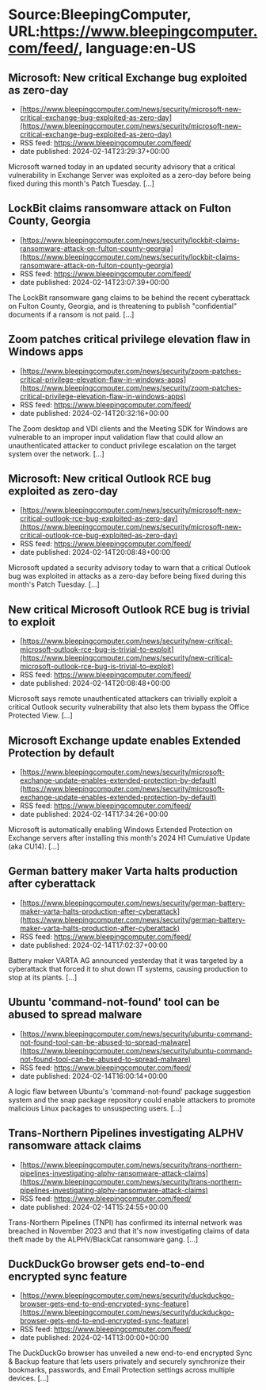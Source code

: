 # Source:BleepingComputer, URL:https://www.bleepingcomputer.com/feed/, language:en-US

## Microsoft: New critical Exchange bug exploited as zero-day
 - [https://www.bleepingcomputer.com/news/security/microsoft-new-critical-exchange-bug-exploited-as-zero-day](https://www.bleepingcomputer.com/news/security/microsoft-new-critical-exchange-bug-exploited-as-zero-day)
 - RSS feed: https://www.bleepingcomputer.com/feed/
 - date published: 2024-02-14T23:29:37+00:00

Microsoft warned today in an updated security advisory that a critical vulnerability in Exchange Server was exploited as a zero-day before being fixed during this month's Patch Tuesday. [...]

## LockBit claims ransomware attack on Fulton County, Georgia
 - [https://www.bleepingcomputer.com/news/security/lockbit-claims-ransomware-attack-on-fulton-county-georgia](https://www.bleepingcomputer.com/news/security/lockbit-claims-ransomware-attack-on-fulton-county-georgia)
 - RSS feed: https://www.bleepingcomputer.com/feed/
 - date published: 2024-02-14T23:07:39+00:00

The LockBit ransomware gang claims to be behind the recent cyberattack on Fulton County, Georgia, and is threatening to publish "confidential" documents if a ransom is not paid. [...]

## Zoom patches critical privilege elevation flaw in Windows apps
 - [https://www.bleepingcomputer.com/news/security/zoom-patches-critical-privilege-elevation-flaw-in-windows-apps](https://www.bleepingcomputer.com/news/security/zoom-patches-critical-privilege-elevation-flaw-in-windows-apps)
 - RSS feed: https://www.bleepingcomputer.com/feed/
 - date published: 2024-02-14T20:32:16+00:00

The Zoom desktop and VDI clients and the Meeting SDK for Windows are vulnerable to an improper input validation flaw that could allow an unauthenticated attacker to conduct privilege escalation on the target system over the network. [...]

## Microsoft: New critical Outlook RCE bug exploited as zero-day
 - [https://www.bleepingcomputer.com/news/security/microsoft-new-critical-outlook-rce-bug-exploited-as-zero-day](https://www.bleepingcomputer.com/news/security/microsoft-new-critical-outlook-rce-bug-exploited-as-zero-day)
 - RSS feed: https://www.bleepingcomputer.com/feed/
 - date published: 2024-02-14T20:08:48+00:00

Microsoft updated a security advisory today to warn that a critical Outlook bug was exploited in attacks as a zero-day before being fixed during this month's Patch Tuesday. [...]

## New critical Microsoft Outlook RCE bug is trivial to exploit
 - [https://www.bleepingcomputer.com/news/security/new-critical-microsoft-outlook-rce-bug-is-trivial-to-exploit](https://www.bleepingcomputer.com/news/security/new-critical-microsoft-outlook-rce-bug-is-trivial-to-exploit)
 - RSS feed: https://www.bleepingcomputer.com/feed/
 - date published: 2024-02-14T20:08:48+00:00

Microsoft says remote unauthenticated attackers can trivially exploit a critical Outlook security vulnerability that also lets them bypass the Office Protected View. [...]

## Microsoft Exchange update enables Extended Protection by default
 - [https://www.bleepingcomputer.com/news/security/microsoft-exchange-update-enables-extended-protection-by-default](https://www.bleepingcomputer.com/news/security/microsoft-exchange-update-enables-extended-protection-by-default)
 - RSS feed: https://www.bleepingcomputer.com/feed/
 - date published: 2024-02-14T17:34:26+00:00

Microsoft is automatically enabling Windows Extended Protection on Exchange servers after installing this month's 2024 H1 Cumulative Update (aka CU14). [...]

## German battery maker Varta halts production after cyberattack
 - [https://www.bleepingcomputer.com/news/security/german-battery-maker-varta-halts-production-after-cyberattack](https://www.bleepingcomputer.com/news/security/german-battery-maker-varta-halts-production-after-cyberattack)
 - RSS feed: https://www.bleepingcomputer.com/feed/
 - date published: 2024-02-14T17:02:37+00:00

Battery maker VARTA AG announced yesterday that it was targeted by a cyberattack that forced it to shut down IT systems, causing production to stop at its plants. [...]

## Ubuntu 'command-not-found' tool can be abused to spread malware
 - [https://www.bleepingcomputer.com/news/security/ubuntu-command-not-found-tool-can-be-abused-to-spread-malware](https://www.bleepingcomputer.com/news/security/ubuntu-command-not-found-tool-can-be-abused-to-spread-malware)
 - RSS feed: https://www.bleepingcomputer.com/feed/
 - date published: 2024-02-14T16:00:14+00:00

A logic flaw between Ubuntu's 'command-not-found' package suggestion system and the snap package repository could enable attackers to promote malicious Linux packages to unsuspecting users. [...]

## Trans-Northern Pipelines investigating ALPHV ransomware attack claims
 - [https://www.bleepingcomputer.com/news/security/trans-northern-pipelines-investigating-alphv-ransomware-attack-claims](https://www.bleepingcomputer.com/news/security/trans-northern-pipelines-investigating-alphv-ransomware-attack-claims)
 - RSS feed: https://www.bleepingcomputer.com/feed/
 - date published: 2024-02-14T15:24:55+00:00

Trans-Northern Pipelines (TNPI) has confirmed its internal network was breached in November 2023 and that it's now investigating claims of data theft made by the ALPHV/BlackCat ransomware gang. [...]

## DuckDuckGo browser gets end-to-end encrypted sync feature
 - [https://www.bleepingcomputer.com/news/security/duckduckgo-browser-gets-end-to-end-encrypted-sync-feature](https://www.bleepingcomputer.com/news/security/duckduckgo-browser-gets-end-to-end-encrypted-sync-feature)
 - RSS feed: https://www.bleepingcomputer.com/feed/
 - date published: 2024-02-14T13:00:00+00:00

The DuckDuckGo browser has unveiled a new end-to-end encrypted Sync & Backup feature that lets users privately and securely synchronize their bookmarks, passwords, and Email Protection settings across multiple devices. [...]

